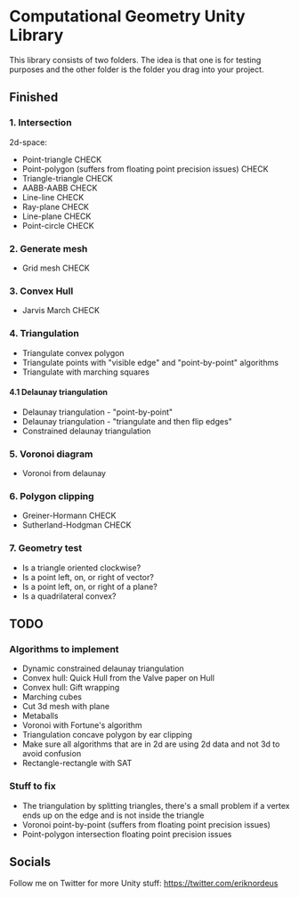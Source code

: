 # Computational Geometry Unity Library

This library consists of two folders. The idea is that one is for testing purposes and the other folder is the folder you drag into your project. 


## Finished


### 1. Intersection

2d-space:
* Point-triangle CHECK				
* Point-polygon (suffers from floating point precision issues) CHECK				
* Triangle-triangle	CHECK			
* AABB-AABB CHECK						
* Line-line CHECK						
* Ray-plane CHECK						
* Line-plane CHECK					
* Point-circle CHECK					


### 2. Generate mesh

* Grid mesh	CHECK


### 3. Convex Hull

* Jarvis March CHECK	


### 4. Triangulation

* Triangulate convex polygon
* Triangulate points with "visible edge" and "point-by-point" algorithms
* Triangulate with marching squares

#### 4.1 Delaunay triangulation

* Delaunay triangulation - "point-by-point"
* Delaunay triangulation - "triangulate and then flip edges"
* Constrained delaunay triangulation


### 5. Voronoi diagram

* Voronoi from delaunay


### 6. Polygon clipping

* Greiner-Hormann CHECK
* Sutherland-Hodgman CHECK


### 7. Geometry test

* Is a triangle oriented clockwise?
* Is a point left, on, or right of vector?
* Is a point left, on, or right of a plane?
* Is a quadrilateral convex?


## TODO

### Algorithms to implement

* Dynamic constrained delaunay triangulation
* Convex hull: Quick Hull from the Valve paper on Hull
* Convex hull: Gift wrapping
* Marching cubes
* Cut 3d mesh with plane
* Metaballs
* Voronoi with Fortune's algorithm
* Triangulation concave polygon by ear clipping
* Make sure all algorithms that are in 2d are using 2d data and not 3d to avoid confusion
* Rectangle-rectangle with SAT

### Stuff to fix

* The triangulation by splitting triangles, there's a small problem if a vertex ends up on the edge and is not inside the triangle
* Voronoi point-by-point (suffers from floating point precision issues)
* Point-polygon intersection floating point precision issues


## Socials

Follow me on Twitter for more Unity stuff: https://twitter.com/eriknordeus
